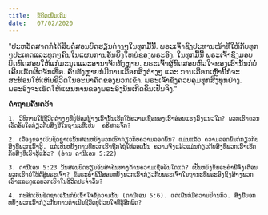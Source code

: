 ```yaml
---
title:  ຂໍ້ຄິດເພີ່ມເຕີມ
date:   07/02/2020
---
```


"ປະຫວັດສາດກໍໄດ້ສືບຕໍ່ສອນບົດຮຽນຕ່າງໆໃນທຸກມື້ນີ້. ພຣະເຈົ້າຊົງປະທານໜ້າທີ່ໃຫ້ກັບທຸກໆປະເທດແລະທຸກໆຄົນໃນແຜນການອັນຍິ່ງໃຫຍ່ຂອງພຣະອົງ. ໃນທຸກມື້ນີ້ ພຣະເຈົ້າຊົງມອບບົດທົດສອບໃຫ້ແກ່ມະນຸດແລະອານາຈັກທັງຫຼາຍ. ພຣະເຈົ້າຜູ້ທົດສອບຫົວໃຈຂອງເຮົານັ້ນກໍບໍ່ເຄີຍເຮັດຜິດຈັກເທື່ອ. ຄົນທັງຫຼາຍກໍມີການເລືອກສິ່ງຕ່າງໆ ແລະ ການເລືອກເຫຼົ່ານີ້ກໍຈະສະທ້ອນໃຫ້ເຫັນຊີວິດໃນອະນາຄົດຂອງພວກເຂົາ. ພຣະເຈົ້າຊົງຄວບຄຸມທຸກສິ່ງທຸກຢ່າງ. ພຣະອົງຈະເຮັດໃຫ້ແຜນການຂອງພຣະອົງນັ້ນເກີດຂຶ້ນເປັນຈິງ."

**ຄຳຖາມຄົ້ນຄວ້າ**

`1. ວິທີການໃຊ້ຊີວິດຕ່າງໆທີ່ຢູ່ອ້ອມຂ້າງເຮົານັ້ນເຮັດໃຫ້ຄວາມເຊື່ອຂອງເຮົາອ່ອນແຮງລົງແນວໃດ? ພວກເຮົາຄວນເຮັດອັນໃດກ່ຽວກັບສິ່ງນີ້ໃນຖານະທີ່ເປັນ  ຄຣິສຕະຈັກ?`

`2. ເລື່ອງຂອງເບັນຊັດຊາເຣນັ້ນສອນຫຍັງພວກເຮົາກ່ຽວກັບຄວາມລອດພົ້ນ? ແມ່ນແລ້ວ ຄວາມລອດພົ້ນກໍກ່ຽວກັບສິ່ງທີ່ພວກເຮົາຮູ້. ແຕ່ເປັນຫຍັງການທີ່ພວກເຮົາຖືກໄຖ່ໃຫ້ລອດນັ້ນ ຄວາມຈິງແລ້ວແມ່ນກ່ຽວກັບສິ່ງທີ່ພວກເຮົາເຮັດກັບສິ່ງທີ່ເຮົາຮູ້ແລ້ວ? (ອ່ານ ດານີເອນ 5:22)`

`3. ດານີເອນ 5:23 ນັ້ນສອນບົດຮຽນອັນສຳຄັນທາງດ້ານຄວາມເຊື່ອອັນໃດແດ່? ເປັນຫຍັງຂໍ້ພຣະຄຳພີຈຶ່ງເຕືອນພວກເຮົາບໍ່ໃຫ້ຕໍ່ສູ້ພຣະເຈົ້າ? ຂໍ້ພຣະຄຳພີນີ້ສອນຫຍັງພວກເຮົາກ່ຽວກັບພຣະເຈົ້າໃນຖານະທີ່ພຣະອົງຊົງສ້າງພວກເຮົາແລະດູແລພວກເຮົາໃນຊີວິດປະຈຳວັນ?`

`4. ກະສັດເບັນຊັດຊາເຣນັ້ນກໍບໍ່ເຂົ້າໃຈຂໍ້ຄວາມນັ້ນ (ດານີເອນ 5:6). ແຕ່ເພີ່ນກໍມີຄວາມຢ້ານກົວ. ສິ່ງນີ້ບອກຫຍັງພວກເຮົາກ່ຽວກັບການດຳເນີນຊີວິດຢູ່ດ້ວຍໃຈທີ່ຮູ້ສຶກຜິດ?`